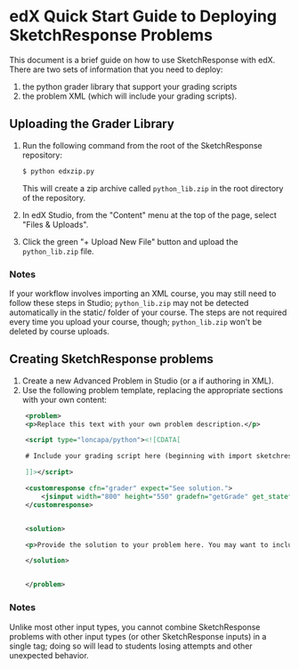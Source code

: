 # edX Quick Start Guide to Deploying SketchResponse Problems

This document is a brief guide on how to use SketchResponse with edX. There are two sets of information that you need to deploy:

1. the python grader library that support your grading scripts
2. the problem XML (which will include your grading scripts).

## Uploading the Grader Library

1. Run the following command from the root of the SketchResponse repository:

   ```sh
   $ python edxzip.py
   ```

   This will create a zip archive called `python_lib.zip` in the root directory of the repository.

2. In edX Studio, from the "Content" menu at the top of the page, select "Files & Uploads".
3. Click the green "+ Upload New File" button and upload the `python_lib.zip` file.

### Notes

If your workflow involves importing an XML course, you may still need to follow these steps in Studio; `python_lib.zip` may not be detected automatically in the static/ folder of your course. The steps are not required every time you upload your course, though; `python_lib.zip` won't be deleted by course uploads.

## Creating SketchResponse problems

1. Create a new Advanced Problem in Studio (or a <problem> if authoring in XML).
2. Use the following problem template, replacing the appropriate sections with your own content:

```xml
    <problem>
    <p>Replace this text with your own problem description.</p>

    <script type="loncapa/python"><![CDATA[

    # Include your grading script here (beginning with import sketchresponse)

    ]]></script>

    <customresponse cfn="grader" expect="See solution.">
        <jsinput width="800" height="550" gradefn="getGrade" get_statefn="getState" set_statefn="setState" html_file="https://sketch-response.surge.sh/sketch-tool/v1/index.html#$problemconfig" sop="false"/>
    </customresponse>


    <solution>

    <p>Provide the solution to your problem here. You may want to include an image of a correct solution as well as text.</p>

    </solution>


    </problem>
```

### Notes

Unlike most other input types, you cannot combine SketchResponse problems with other input types (or other SketchResponse inputs) in a single <problem> tag; doing so will lead to students losing attempts and other unexpected behavior.


